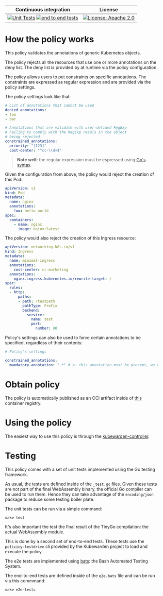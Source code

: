  Continuous integration | License
 -----------------------|--------
[![Unit Tests](https://github.com/kubewarden/safe-annotations-policy/actions/workflows/unit-tests.yml/badge.svg)](https://github.com/kubewarden/safe-annotations-policy/actions/workflows/unit-tests.yml) [![end to end tests](https://github.com/kubewarden/safe-annotations-policy/actions/workflows/e2e-tests.yml/badge.svg)](https://github.com/kubewarden/safe-annotations-policy/actions/workflows/e2e-tests.yml) | [![License: Apache 2.0](https://img.shields.io/badge/License-Apache2.0-brightgreen.svg)](https://opensource.org/licenses/Apache-2.0)

# How the policy works

This policy validates the annotations of generic Kubernetes objects.

The policy rejects all the resources that use one or more annotations on the
deny list. The deny list is provided by at runtime via the policy configuration.

The policy allows users to put constraints on specific annotations. The constraints
are expressed as regular expression and are provided via the policy settings.

The policy settings look like that:

```yaml
# List of annotations that cannot be used
denied_annotations:
- foo
- bar

# Annotations that are validate with user-defined RegExp
# Failing to comply with the RegExp resuls in the object
# being rejected
constrained_annotations:
  priority: "[123]"
  cost-center: "^cc-\\d+$"
```

> **Note well:** the regular expression must be espressed
> using [Go's syntax](https://golang.org/pkg/regexp/syntax/).

Given the configuration from above, the policy would reject the creation
of this Pod:

```yaml
apiVersion: v1
kind: Pod
metadata:
  name: nginx
  annotations:
    foo: hello world
spec:
  containers:
    - name: nginx
      image: nginx:latest
```

The policy would also reject the creation of this Ingress resource:

```yaml
apiVersion: networking.k8s.io/v1
kind: Ingress
metadata:
  name: minimal-ingress
  annotations:
    cost-center: cc-marketing
  annotations:
    nginx.ingress.kubernetes.io/rewrite-target: /
spec:
  rules:
  - http:
      paths:
      - path: /testpath
        pathType: Prefix
        backend:
          service:
            name: test
            port:
              number: 80
```

Policy's settings can also be used to force certain annotations to be specified,
regardless of their contents:

```yaml
# Policy's settings

constrained_annotations:
  mandatory-annotation: ".*" # <- this annotation must be present, we don't care about its value
```

# Obtain policy

The policy is automatically published as an OCI artifact inside of
[this](https://github.com/orgs/kubewarden/packages/container/package/policies%2Fsafe-annotations)
container registry.

# Using the policy

The easiest way to use this policy is through the [kubewarden-controller](https://github.com/kubewarden/kubewarden-controller).

# Testing

This policy comes with a set of unit tests implemented using the Go testing
framework.

As usual, the tests are defined inside of the `_test.go` files. Given these
tests are not part of the final WebAssembly binary, the official Go compiler
can be used to run them. Hence they can take advantage of the `encoding/json`
package to reduce some testing boiler plate.

The unit tests can be run via a simple command:

```shell
make test
```

It's also important the test the final result of the TinyGo compilation:
the actual WebAssembly module.

This is done by a second set of end-to-end tests. These tests use the
`policicy-testdrive` cli provided by the Kubewarden project to load and execute
the policy.

The e2e tests are implemented using [bats](https://github.com/sstephenson/bats):
the Bash Automated Testing System.

The end-to-end tests are defined inside of the `e2e.bats` file and can
be run via this commmand:

```shell
make e2e-tests
```

